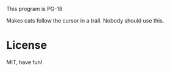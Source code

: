 This program is PG-18

Makes cats follow the cursor in a trail.
Nobody should use this.

# License

MIT, have fun!

